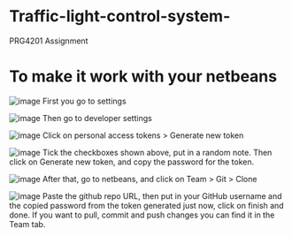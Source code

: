 # Traffic-light-control-system-
PRG4201 Assignment

# To make it work with your netbeans
![image](https://user-images.githubusercontent.com/70130091/139061301-a6f862e7-47eb-4fcd-8c42-580a84eeec3a.png)
First you go to settings

![image](https://user-images.githubusercontent.com/70130091/139061329-68b92518-c161-4b1b-b881-f608c4898cfa.png)
Then go to developer settings

![image](https://user-images.githubusercontent.com/70130091/139061382-49ce9735-fbd5-4670-b814-692b66393166.png)
Click on personal access tokens > Generate new token

![image](https://user-images.githubusercontent.com/70130091/139061449-56bb101a-4986-4483-bfff-590c648aee3f.png)
Tick the checkboxes shown above, put in a random note. Then click on Generate new token, and copy the password for the token.

![image](https://user-images.githubusercontent.com/70130091/139061546-1dd99317-ef09-491c-b506-f1168d3532be.png)
After that, go to netbeans, and click on Team > Git > Clone

![image](https://user-images.githubusercontent.com/70130091/139061618-001514b5-9730-43f1-b2bb-5cc15316ded9.png)
Paste the github repo URL, then put in your GitHub username and the copied password from the token generated just now, click on finish and done.
If you want to pull, commit and push changes you can find it in the Team tab.
